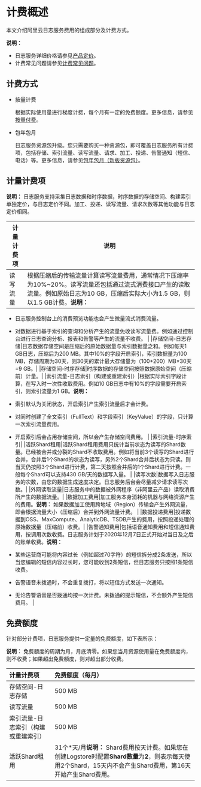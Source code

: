 # 计费概述

本文介绍阿里云日志服务费用的组成部分及计费方式。

**说明：**

-   日志服务详细价格请参见[产品定价](https://www.aliyun.com/price/product?spm=a2c4g.11186623.2.11.66cd2aab6wAn6p#/sls/detail)。
-   计费常见问题请参见[计费常见问题](/cn.zh-CN/产品定价/FAQ/计费常见问题.md)。

## 计费方式

-   按量计费

    根据实际使用量进行梯度计费，每个月有一定的免费额度。更多信息，请参见[按量付费](/cn.zh-CN/产品定价/按量付费.md)。

-   包年包月

    日志服务资源包升级。您只需要购买一种资源包，即可覆盖日志服务所有计费项，包括存储、索引流量、读写流量、请求、加工、投递、告警通知（短信、电话）等。更多信息，请参见[包年包月（新版资源包）](/cn.zh-CN/产品定价/包年包月（新版资源包）.md)。


## 计量计费项

**说明：** 日志服务支持采集日志数据和时序数据，时序数据的存储空间、构建索引单独定价，与日志定价不同。加工、投递、读写流量、请求次数等其他功能与日志定价相同。

|计量计费项|说明|
|-----|--|
|读写流量|根据压缩后的传输流量计算读写流量费用，通常情况下压缩率为10%~20%。读写流量还包括通过流式消费接口产生的读取流量。例如原始日志为10 GB，压缩后实际大小为1.5 GB，则以1.5 GB计费。**说明：**

-   日志服务控制台上的消费预览功能也会产生微量流式消费流量。
-   对数据进行基于索引的查询和分析产生的流量免收读写流量费。例如通过控制台进行日志查询分析、报表和告警等产生的流量不收费。 |
|存储空间-日志存储|日志数据存储空间是压缩后的原始数据量与索引数据量之和。例如每天1 GB日志，压缩后为200 MB。其中10%的字段开启索引，索引数据量为100 MB，存储周期为30天，则30天的累计最大存储量为（100+200）MB×30天=9 GB。|
|存储空间-时序存储|时序数据的存储空间按照数据原始空间（压缩前）计量。|
|索引流量-日志索引（构建或重建索引）|根据实际索引字段计算，在写入时一次性收取费用。例如10 GB日志中有10%的字段需要开启索引，则索引流量为1 GB。**说明：**

-   索引默认为关闭状态，开启索引产生索引流量后才会计费。
-   对同时创建了全文索引（FullText）和字段索引（KeyValue）的字段，只计算一次索引流量费用。
-   开启索引后会占用存储空间，所以会产生存储空间费用。 |
|索引流量-时序索引|
|活跃Shard租用|活跃Shard租用费用只统计当前状态为读写的Shard数量。已经被合并或分裂的Shard不收取费用。例如将当前3个读写的Shard进行合并，合并后1个Shard的状态为读写，另外2个Shard合并后状态为只读。则当天仍按照3个Shard进行计费，第二天按照合并后的1个Shard进行计费。一般每个Shard可以支持430 GB/天的数据写入量。 |
|读写次数|数据写入日志服务的次数，由您的数据生成速度决定。日志服务后台会尽量减少请求读写次数。|
|外网读取流量|日志服务中的数据被外网程序（非阿里云产品）读取消费所产生的数据流量。|
|数据加工费用|加工服务本身消耗的机器与网络资源产生的费用。**说明：** 如果数据加工使用跨地域（Region）传输会产生外网流量，即会根据流量大小（压缩后）合并到外网流量计费。 |
|数据投递费用|投递数据到OSS、MaxCompute、AnalyticDB、TSDB产生的费用，按照投递处理的原始数据量（压缩前）收费。|
|告警通知费用|包括语音通知费用和短信通知费用，按调用次数收费。日志服务计划于2020年12月7日正式开始对当日及之后的账单收费。**说明：**

-   某些运营商可能将内容过长（例如超过70字符）的短信拆分成2条发送，所以当您编辑的短信内容过长时，您可能收到2条短信，但日志服务只按照1条短信收费。
-   告警语音未拨通时，不会重复拨打，将以短信方式发送一次通知。
-   无论告警语音是否拨通均按一次计费。未拨通的提示短信，不会额外产生短信费用。 |

## 免费额度

针对部分计费项，日志服务提供一定量的免费额度，如下表所示：

**说明：** 免费额度的周期为月，月底清零。如果您当月资源使用量在免费额度内，则不收费；如果超出免费额度，则对超出部分收费。

|计量计费项|免费额度（每月）|
|:----|:-------|
|存储空间-日志存储|500 MB|
|读写流量|500 MB|
|索引流量-日志索引（构建或重建索引）|500 MB|
|活跃Shard租用|31个\*天/月**说明：** Shard费用按天计费。如果您在创建Logstore时配置**Shard数量**为**2**，则表示每天使用2个Shard，15天内不会产生Shard费用，第16天开始产生Shard费用。 |

